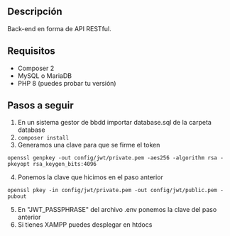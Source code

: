 ## Descripción
Back-end en forma de API RESTful.

## Requisitos
* Composer 2
* MySQL o MariaDB
* PHP 8 (puedes probar tu versión)

## Pasos a seguir
1. En un sistema gestor de bbdd importar database.sql de la carpeta database
2. `composer install`
3. Generamos una clave para que se firme el token 

  `openssl genpkey -out config/jwt/private.pem -aes256 -algorithm rsa -pkeyopt rsa_keygen_bits:4096`

4. Ponemos la clave que hicimos en el paso anterior 
  
  `openssl pkey -in config/jwt/private.pem -out config/jwt/public.pem -pubout`

5. En "JWT_PASSPHRASE" del archivo .env ponemos la clave del paso anterior
6. Si tienes XAMPP puedes desplegar en htdocs

